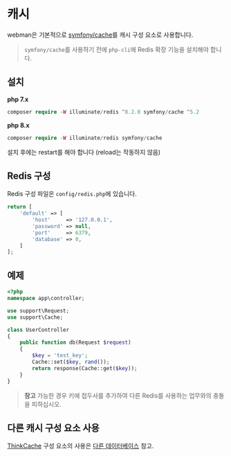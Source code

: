 # 캐시

webman은 기본적으로 [symfony/cache](https://github.com/symfony/cache)를 캐시 구성 요소로 사용합니다.

> `symfony/cache`를 사용하기 전에 `php-cli`에 Redis 확장 기능을 설치해야 합니다.

## 설치
**php 7.x**
```php
composer require -W illuminate/redis ^8.2.0 symfony/cache ^5.2
```
**php 8.x**
```php
composer require -W illuminate/redis symfony/cache
```

설치 후에는 restart를 해야 합니다 (reload는 작동하지 않음)

## Redis 구성
Redis 구성 파일은 `config/redis.php`에 있습니다.
```php
return [
    'default' => [
        'host'     => '127.0.0.1',
        'password' => null,
        'port'     => 6379,
        'database' => 0,
    ]
];
```

## 예제
```php
<?php
namespace app\controller;

use support\Request;
use support\Cache;

class UserController
{
    public function db(Request $request)
    {
        $key = 'test_key';
        Cache::set($key, rand());
        return response(Cache::get($key));
    }
}
```

> **참고**
> 가능한 경우 키에 접두사를 추가하여 다른 Redis를 사용하는 업무와의 충돌을 피하십시오.

## 다른 캐시 구성 요소 사용
[ThinkCache](https://github.com/top-think/think-cache) 구성 요소의 사용은 [다른 데이터베이스](others.md#ThinkCache) 참고.
